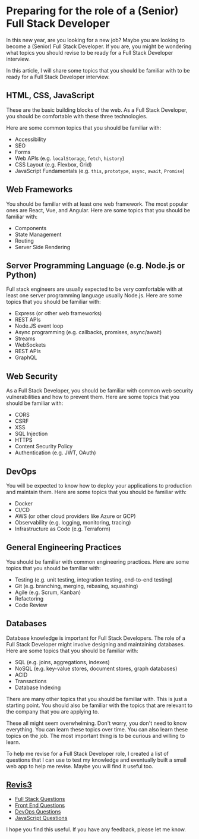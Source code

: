 # Preparing for the role of a (Senior) Full Stack Developer

In this new year, are you looking for a new job? Maybe you are looking to become a (Senior) Full Stack Developer. If you are, you might be wondering what topics you should revise to be ready for a Full Stack Developer interview.

In this article, I will share some topics that you should be familiar with to be ready for a Full Stack Developer interview.

## HTML, CSS, JavaScript

These are the basic building blocks of the web. As a Full Stack Developer, you should be comfortable with these three technologies.

Here are some common topics that you should be familiar with:

- Accessibility
- SEO
- Forms
- Web APIs (e.g. `localStorage`, `fetch`, `history`)
- CSS Layout (e.g. Flexbox, Grid)
- JavaScript Fundamentals (e.g. `this`, `prototype`, `async`, `await`, `Promise`)

## Web Frameworks

You should be familiar with at least one web framework. The most popular ones are React, Vue, and Angular. Here are some topics that you should be familiar with:

- Components
- State Management
- Routing
- Server Side Rendering

## Server Programming Language (e.g. Node.js or Python)

Full stack engineers are usually expected to be very comfortable with at least one server programming language usually Node.js. Here are some topics that you should be familiar with:

- Express (or other web frameworks)
- REST APIs
- Node.JS event loop
- Async programming (e.g. callbacks, promises, async/await)
- Streams
- WebSockets
- REST APIs
- GraphQL

## Web Security

As a Full Stack Developer, you should be familiar with common web security vulnerabilities and how to prevent them. Here are some topics that you should be familiar with:

- CORS
- CSRF
- XSS
- SQL Injection
- HTTPS
- Content Security Policy
- Authentication (e.g. JWT, OAuth)

## DevOps

You will be expected to know how to deploy your applications to production and maintain them. Here are some topics that you should be familiar with:

- Docker
- CI/CD
- AWS (or other cloud providers like Azure or GCP)
- Observability (e.g. logging, monitoring, tracing)
- Infrastructure as Code (e.g. Terraform)
  
## General Engineering Practices

You should be familiar with common engineering practices. Here are some topics that you should be familiar with:

- Testing (e.g. unit testing, integration testing, end-to-end testing)
- Git (e.g. branching, merging, rebasing, squashing)
- Agile (e.g. Scrum, Kanban)
- Refactoring
- Code Review 

## Databases

Database knowledge is important for Full Stack Developers. The role of a Full Stack Developer might involve designing and maintaining databases. Here are some topics that you should be familiar with:

- SQL (e.g. joins, aggregations, indexes)
- NoSQL (e.g. key-value stores, document stores, graph databases)
- ACID
- Transactions
- Database Indexing

There are many other topics that you should be familiar with. This is just a starting point. You should also be familiar with the topics that are relevant to the company that you are applying to.

These all might seem overwhelming. Don't worry, you don't need to know everything. You can learn these topics over time. You can also learn these topics on the job. The most important thing is to be curious and willing to learn.

To help me revise for a Full Stack Developer role, I created a list of questions that I can use to test my knowledge and eventually built a small web app to help me revise. Maybe you will find it useful too.

## [Revis3](https://revis3.web.app/)

- [Full Stack Questions](https://revis3.web.app/web)
- [Front End Questions](https://revis3.web.app/front-end)
- [DevOps Questions](https://revis3.web.app/devops)
- [JavaScript Questions](https://revis3.web.app/javascript)

I hope you find this useful. If you have any feedback, please let me know.
